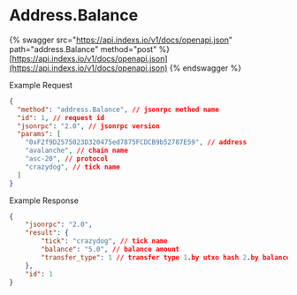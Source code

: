 # Address.Balance

{% swagger src="https://api.indexs.io/v1/docs/openapi.json" path="address.Balance" method="post" %}
[https://api.indexs.io/v1/docs/openapi.json](https://api.indexs.io/v1/docs/openapi.json)
{% endswagger %}

Example Request

```json
{
  "method": "address.Balance", // jsonrpc method name
  "id": 1, // request id
  "jsonrpc": "2.0", // jsonrpc version
  "params": [
    "0xF2f9D2575023D320475ed7875FCDCB9b52787E59", // address
    "avalanche", // chain name
    "asc-20", // protocol
    "crazydog", // tick name
  ]
}
```

Example Response

```json
{
    "jsonrpc": "2.0",
    "result": {
        "tick": "crazydog", // tick name
        "balance": "5.0", // balance amount
        "transfer_type": 1 // transfer type 1.by utxo hash 2.by balance
    },
    "id": 1
}
```
